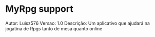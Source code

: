 # MyRpg support
 Autor: Luisz576
 Versao: 1.0
 Descrição: Um aplicativo que ajudará na jogatina de Rpgs tanto de mesa quanto online